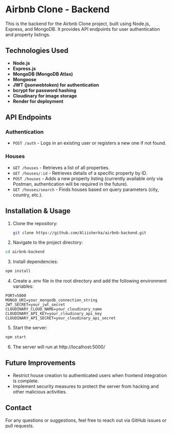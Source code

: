 # Airbnb Clone - Backend

This is the backend for the Airbnb Clone project, built using Node.js, Express, and MongoDB. It provides API endpoints for user authentication and property listings.

## Technologies Used
- **Node.js**
- **Express.js**
- **MongoDB (MongoDB Atlas)**
- **Mongoose**
- **JWT (jsonwebtoken) for authentication**
- **bcrypt for password hashing**
- **Cloudinary for image storage**
- **Render for deployment**

## API Endpoints

### Authentication
- `POST /auth` - Logs in an existing user or registers a new one if not found.

### Houses
- `GET /houses` - Retrieves a list of all properties.
- `GET /houses/:id` - Retrieves details of a specific property by ID.
- `POST /houses` - Adds a new property listing (currently available only via Postman, authentication will be required in the future).
- `GET /houses/search` - Finds houses based on query parameters (city, country, etc.).

## Installation & Usage

1. Clone the repository:
   ```sh
   git clone https://github.com/Aliisherka/airbnb-backend.git
   ```
2.	Navigate to the project directory:
   ```sh
   cd airbnb-backend
   ```
3.	Install dependencies:
   ```sh
   npm install
   ```
4.	Create a .env file in the root directory and add the following environment variables:
   ```env
   PORT=5000
   MONGO_URI=your_mongodb_connection_string
   JWT_SECRET=your_jwt_secret
   CLOUDINARY_CLOUD_NAME=your_cloudinary_name
   CLOUDINARY_API_KEY=your_cloudinary_api_key
   CLOUDINARY_API_SECRET=your_cloudinary_api_secret
   ```
5.	Start the server:
   ```sh
   npm start
   ```
6.	The server will run at http://localhost:5000/

## Future Improvements
- Restrict house creation to authenticated users when frontend integration is complete.
- Implement security measures to protect the server from hacking and other malicious activities.

## Contact
For any questions or suggestions, feel free to reach out via GitHub issues or pull requests.
